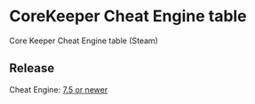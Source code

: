 # CoreKeeper Cheat Engine table  
Core Keeper Cheat Engine table (Steam)

## Release
Cheat Engine: [7.5 or newer](https://github.com/cheat-engine/cheat-engine/releases)  
